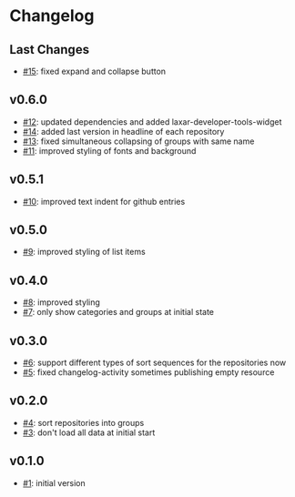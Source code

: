 # Changelog

## Last Changes

- [#15](https://github.com/LaxarApps/changelog-viewer-client/issues/15): fixed expand and collapse button


## v0.6.0

- [#12](https://github.com/LaxarApps/changelog-viewer-client/issues/12): updated dependencies and added laxar-developer-tools-widget
- [#14](https://github.com/LaxarApps/changelog-viewer-client/issues/14): added last version in headline of each repository
- [#13](https://github.com/LaxarApps/changelog-viewer-client/issues/13): fixed simultaneous collapsing of groups with same name
- [#11](https://github.com/LaxarApps/changelog-viewer-client/issues/11): improved styling of fonts and background


## v0.5.1

- [#10](https://github.com/LaxarApps/changelog-viewer-client/issues/10): improved text indent for github entries


## v0.5.0

- [#9](https://github.com/LaxarApps/changelog-viewer-client/issues/9): improved styling of list items


## v0.4.0

- [#8](https://github.com/LaxarApps/changelog-viewer-client/issues/8): improved styling
- [#7](https://github.com/LaxarApps/changelog-viewer-client/issues/7): only show categories and groups at initial state


## v0.3.0

- [#6](https://github.com/LaxarApps/changelog-viewer-client/issues/6): support different types of sort sequences for the repositories now
- [#5](https://github.com/LaxarApps/changelog-viewer-client/issues/5): fixed changelog-activity sometimes publishing empty resource


## v0.2.0

- [#4](https://github.com/LaxarApps/changelog-viewer-client/issues/4): sort repositories into groups
- [#3](https://github.com/LaxarApps/changelog-viewer-client/issues/3): don't load all data at initial start


## v0.1.0

- [#1](https://github.com/LaxarApps/changelog-viewer-client/issues/1): initial version
